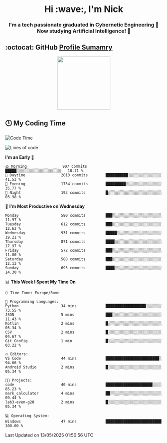<h1 align="center">Hi :wave:, I'm Nick</h1>

<h3 align="center">I'm a tech passionate graduated in Cybernetic Engineering 🤖<br>
Now studying Artificial Intelligence! 🧠</h3>


## :octocat: GitHub <a href="https://github.com/vn7n24fzkq/github-profile-summary-cards">Profile Sumamry</a>

<p align="center">
   <img style="height:170px;display:inline-block"  src="http://github-profile-summary-cards.vercel.app/api/cards/profile-details?username=CodeClimberNT&theme=github_dark" />
<!--    <img style="height:170px;display:inline-block"  src="http://github-profile-summary-cards.vercel.app/api/cards/repos-per-language?username=CodeClimberNT&theme=github_dark&exclude=" /> -->
</p>

 ## :clock3: My Coding Time 
 
<!--START_SECTION:waka-->
![Code Time](http://img.shields.io/badge/Code%20Time-550%20hrs%2019%20mins-blue)

![Lines of code](https://img.shields.io/badge/From%20Hello%20World%20I%27ve%20Written-5.0%20million%20lines%20of%20code-blue)

**I'm an Early 🐤** 

```text
🌞 Morning                907 commits         █████░░░░░░░░░░░░░░░░░░░░   18.71 % 
🌆 Daytime                2013 commits        ██████████░░░░░░░░░░░░░░░   41.53 % 
🌃 Evening                1734 commits        █████████░░░░░░░░░░░░░░░░   35.77 % 
🌙 Night                  193 commits         █░░░░░░░░░░░░░░░░░░░░░░░░   03.98 % 
```
📅 **I'm Most Productive on Wednesday** 

```text
Monday                   580 commits         ███░░░░░░░░░░░░░░░░░░░░░░   11.97 % 
Tuesday                  612 commits         ███░░░░░░░░░░░░░░░░░░░░░░   12.63 % 
Wednesday                931 commits         █████░░░░░░░░░░░░░░░░░░░░   19.21 % 
Thursday                 871 commits         ████░░░░░░░░░░░░░░░░░░░░░   17.97 % 
Friday                   572 commits         ███░░░░░░░░░░░░░░░░░░░░░░   11.80 % 
Saturday                 588 commits         ███░░░░░░░░░░░░░░░░░░░░░░   12.13 % 
Sunday                   693 commits         ████░░░░░░░░░░░░░░░░░░░░░   14.30 % 
```


📊 **This Week I Spent My Time On** 

```text
🕑︎ Time Zone: Europe/Rome

💬 Programming Languages: 
Python                   34 mins             ██████████████████░░░░░░░   73.55 % 
JSON                     5 mins              ███░░░░░░░░░░░░░░░░░░░░░░   11.43 % 
Kotlin                   2 mins              █░░░░░░░░░░░░░░░░░░░░░░░░   05.34 % 
CSV                      2 mins              █░░░░░░░░░░░░░░░░░░░░░░░░   04.67 % 
Git Config               1 min               █░░░░░░░░░░░░░░░░░░░░░░░░   03.22 % 

🔥 Editors: 
VS Code                  44 mins             ████████████████████████░   94.66 % 
Android Studio           2 mins              █░░░░░░░░░░░░░░░░░░░░░░░░   05.34 % 

🐱‍💻 Projects: 
code                     40 mins             █████████████████████░░░░   85.23 % 
mark_calculator          4 mins              ██░░░░░░░░░░░░░░░░░░░░░░░   09.44 % 
lab3-even-g28            2 mins              █░░░░░░░░░░░░░░░░░░░░░░░░   05.34 % 

💻 Operating System: 
Windows                  47 mins             █████████████████████████   100.00 % 
```


 Last Updated on 13/05/2025 01:50:56 UTC
<!--END_SECTION:waka-->

